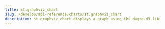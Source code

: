 ```yaml
---
title: st.graphviz_chart
slug: /develop/api-reference/charts/st.graphviz_chart
description: st.graphviz_chart displays a graph using the dagre-d3 library.
---
```


<Autofunction function="streamlit.graphviz_chart" />
